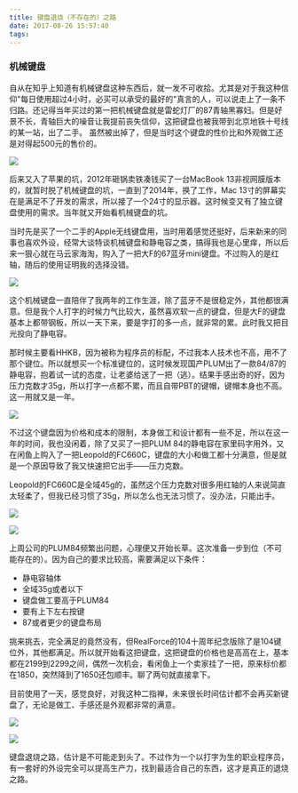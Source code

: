 ```yaml
---
title: 键盘退烧（不存在的）之路
date: 2017-08-26 15:57:40
tags:
---
```

### 机械键盘
自从在知乎上知道有机械键盘这种东西后，就一发不可收拾。尤其是对于我这种信仰"每日使用超过4小时，必买可以承受的最好的"真言的人，可以说走上了一条不归路。还记得当年买过的第一把机械键盘就是雷蛇灯厂的87青轴黑寡妇。但是好景不长，青轴巨大的噪音让我提前丧失信仰，这把键盘也被我带到北京地铁十号线的某一站，出了二手。
虽然被出掉了，但是当时这个键盘的性价比和外观做工还是对得起500元的售价的。

![](http://image.pcwaishe.cn/data/attachment/forum/201504/15/175139bd1eprrp1dw1vhgh.jpg)

后来又入了苹果的坑，2012年砸锅卖铁凑钱买了一台MacBook 13非视网膜版本的，就暂时脱了机械键盘的坑，一直到了2014年，换了工作，Mac 13寸的屏幕实在是满足不了开发的需求，所以接了一个24寸的显示器。这时候变又有了独立键盘使用的需求。当年就又开始看机械键盘的坑。

当时先是买了一个二手的Apple无线键盘用，当时用着感觉还挺好，后来新来的同事也喜欢外设，经常大谈特谈机械键盘和静电容之类，搞得我也是心里痒，所以后来一狠心就在马云家海淘，购入了一把大F的67蓝牙mini键盘。不过购入的是红轴，随后的使用证明我的选择没错。

![](http://imglf2.nosdn.127.net/img/MHR2UG9MeFZVcHhySEFaRjBUenlnQTZ0cVhIL0dLeTRaNTBpcFJ0U3gvS2l5OFZCb05nTW5BPT0.jpg?imageView&thumbnail=500x0&quality=96&stripmeta=0&type=jpg)

这个机械键盘一直陪伴了我两年的工作生涯，除了蓝牙不是很稳定外，其他都很满意。但是我个人打字的时候力气比较大，虽然喜欢软一点的键盘，但是大F的键盘基本上都带钢板，所以一天下来，要是字打的多一点，就非常的累。此时我又把目光投向了静电容。

那时候主要看HHKB，因为被称为程序员的标配，不过我本人技术也不高，用不了那个键位。所以就想买一个标准键位的，这时候发现国产PLUM出了一款84/87的静电容，抱着试一试的态度，让老婆给送了一把（逃）。结果手感出奇的好，因为压力克数才35g，所以打字一点都不累，而且自带PBT的键帽，键帽本身也不高。这一用就又是一年。

![](http://imglf2.nosdn.127.net/img/MHR2UG9MeFZVcHhySEFaRjBUenlnSkJGVERRR1cvVlplZXlJNFBkWXlQV0pWY0p2L0J1ODhBPT0.jpg?imageView&thumbnail=500x0&quality=96&stripmeta=0&type=jpg)

不过这个键盘因为价格和成本的限制，本身做工和设计都有一些不足，所以在这一年的时间，我也没闲着，除了又买了一把PLUM 84的静电容在家里码字用外，又在闲鱼上购入了一把Leopold的FC660C，键盘的大小和做工都十分满意，但是就是一个原因导致了我又快速把它出手——压力克数。

Leopold的FC660C是全域45g的，虽然这个压力克数对很多用红轴的人来说简直太轻柔了，但我已经习惯了35g，所以怎么也无法习惯了。没办法，只能出手。

![](http://imglf0.nosdn.127.net/img/MHR2UG9MeFZVcHhySEFaRjBUenlnRFlFa1AvQzQ2cGp4dHhxclFhSWI3MnA3aTZrZVZWSzF3PT0.jpg?imageView&thumbnail=500x0&quality=96&stripmeta=0&type=jpg)

![](http://imglf.nosdn.127.net/img/MHR2UG9MeFZVcHhySEFaRjBUenlnR2pRR01CUVdKR0pSL3lseVRGWWJ2QlBWQXZiYmVQd2Z3PT0.jpg?imageView&thumbnail=500x0&quality=96&stripmeta=0&type=jpg)

上周公司的PLUM84频繁出问题，心理便又开始长草。这次准备一步到位（不可能存在的）。因为自己的要求比较高，需要满足以下条件：
- 静电容轴体
- 全域35g或者以下
- 键盘做工要高于PLUM84
- 要有上下左右按键
- 87或者更少的键盘布局

挑来挑去，完全满足的竟然没有，但RealForce的104十周年纪念版除了是104键位外，其他都满足。所以就开始看这把键盘，这把键盘的价格也是高高在上，基本都在2199到2299之间，偶然一次机会，看闲鱼上一个卖家挂了一把，原来标价都在1850，突然降到了1650还包顺丰。聊了两句就直接拿下。

目前使用了一天，感觉良好，对我这种二指禅，未来很长时间估计都不会再买新键盘了，无论是做工、手感还是外观都非常的满意。

![](http://imglf0.nosdn.127.net/img/MHR2UG9MeFZVcHpRa01uTHlOWnNRRDlhUjFTTTNFK290ZTh6UWo0dVlVaHJBaGRrbXd4Yk93PT0.jpg?imageView&thumbnail=500x0&quality=96&stripmeta=0&type=jpg)

![](http://imglf1.nosdn.127.net/img/MHR2UG9MeFZVcHpRa01uTHlOWnNRTFlMUU12RVlmTXhMQmhiV3Q4aDhhc3FpR2laSld0N1RBPT0.jpg?imageView&thumbnail=500x0&quality=96&stripmeta=0&type=jpg)

键盘退烧之路，估计是不可能走到头了。不过作为一个以打字为生的职业程序员，有一套好的外设完全可以提高生产力，找到最适合自己的东西，这才是真正的退烧之路。



